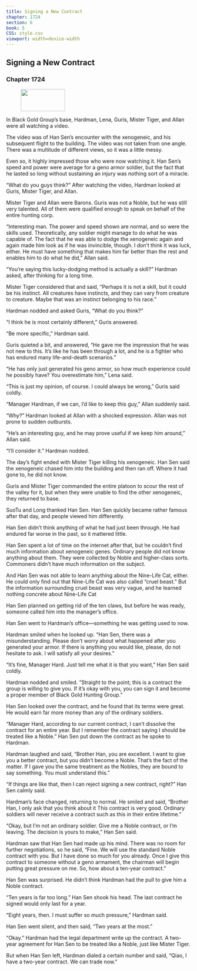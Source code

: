 ```yaml
---
title: Signing a New Contract
chapter: 1724
section: 6
book: 5
CSS: style.css
viewport: width=device-width
---
```


## Signing a New Contract

### Chapter 1724

<figure>
	<img src="../Images/gem.gif" alt="" id="gem" width="120" height="60" />
</figure>

In Black Gold Group’s base, Hardman, Lena, Guris, Mister Tiger, and Allan were all watching a video.

The video was of Han Sen’s encounter with the xenogeneic, and his subsequent flight to the building. The video was not taken from one angle. There was a multitude of different views, so it was a little messy.

Even so, it highly impressed those who were now watching it. Han Sen’s speed and power were average for a geno armor soldier, but the fact that he lasted so long without sustaining an injury was nothing sort of a miracle.

“What do you guys think?” After watching the video, Hardman looked at Guris, Mister Tiger, and Allan.

Mister Tiger and Allan were Barons. Guris was not a Noble, but he was still very talented. All of them were qualified enough to speak on behalf of the entire hunting corp.

“Interesting man. The power and speed shown are normal, and so were the skills used. Theoretically, any soldier might manage to do what he was capable of. The fact that he was able to dodge the xenogeneic again and again made him look as if he was invincible, though. I don’t think it was luck, either. He must have something that makes him far better than the rest and enables him to do what he did,” Allan said.

“You’re saying this lucky-dodging method is actually a skill?” Hardman asked, after thinking for a long time.

Mister Tiger considered that and said, “Perhaps it is not a skill, but it could be his instinct. All creatures have instincts, and they can vary from creature to creature. Maybe that was an instinct belonging to his race.”

Hardman nodded and asked Guris, “What do you think?”

“I think he is most certainly different,” Guris answered.

“Be more specific,” Hardman said.

Guris quieted a bit, and answered, “He gave me the impression that he was not new to this. It’s like he has been through a lot, and he is a fighter who has endured many life-and-death scenarios.”

“He has only just generated his geno armor, so how much experience could he possibly have? You overestimate him,” Lena said.

“This is just my opinion, of course. I could always be wrong,” Guris said coldly.

“Manager Hardman, if we can, I’d like to keep this guy,” Allan suddenly said.

“Why?” Hardman looked at Allan with a shocked expression. Allan was not prone to sudden outbursts.

“He’s an interesting guy, and he may prove useful if we keep him around,” Allan said.

“I’ll consider it.” Hardman nodded.

The day’s fight ended with Mister Tiger killing his xenogeneic. Han Sen said the xenogeneic chased him into the building and then ran off. Where it had gone to, he did not know.

Guris and Mister Tiger commanded the entire platoon to scour the rest of the valley for it, but when they were unable to find the other xenogeneic, they returned to base.

SuoTu and Long thanked Han Sen. Han Sen quickly became rather famous after that day, and people viewed him differently.

Han Sen didn’t think anything of what he had just been through. He had endured far worse in the past, so it mattered little.

Han Sen spent a lot of time on the internet after that, but he couldn’t find much information about xenogeneic genes. Ordinary people did not know anything about them. They were collected by Noble and higher-class sorts. Commoners didn’t have much information on the subject.

And Han Sen was not able to learn anything about the Nine-Life Cat, either. He could only find out that Nine-Life Cat was also called “cruel beast.” But the information surrounding cruel beast was very vague, and he learned nothing concrete about Nine-Life Cat

Han Sen planned on getting rid of the ten claws, but before he was ready, someone called him into the manager’s office.

Han Sen went to Hardman’s office—something he was getting used to now.

Hardman smiled when he looked up. “Han Sen, there was a misunderstanding. Please don’t worry about what happened after you generated your armor. If there is anything you would like, please, do not hesitate to ask. I will satisfy all your desires.”

“It’s fine, Manager Hard. Just tell me what it is that you want,” Han Sen said coldly.

Hardman nodded and smiled. “Straight to the point; this is a contract the group is willing to give you. If it’s okay with you, you can sign it and become a proper member of Black Gold Hunting Group.”

Han Sen looked over the contract, and he found that its terms were great. He would earn far more money than any of the ordinary soldiers.

“Manager Hard, according to our current contract, I can’t dissolve the contract for an entire year. But I remember the contract saying I should be treated like a Noble.” Han Sen put down the contract as he spoke to Hardman.

Hardman laughed and said, “Brother Han, you are excellent. I want to give you a better contract, but you didn’t become a Noble. That’s the fact of the matter. If I gave you the same treatment as the Nobles, they are bound to say something. You must understand this.”

“If things are like that, then I can reject signing a new contract, right?” Han Sen calmly said.

Hardman’s face changed, returning to normal. He smiled and said, “Brother Han, I only ask that you think about it This contract is very good. Ordinary soldiers will never receive a contract such as this in their entire lifetime.”

“Okay, but I’m not an ordinary soldier. Give me a Noble contract, or I’m leaving. The decision is yours to make,” Han Sen said.

Hardman saw that Han Sen had made up his mind. There was no room for further negotiations, so he said, “Fine. We will use the standard Noble contract with you. But I have done so much for you already. Once I give this contract to someone without a geno armament, the chairman will begin putting great pressure on me. So, how about a ten-year contract.”

Han Sen was surprised. He didn’t think Hardman had the pull to give him a Noble contract.

“Ten years is far too long.” Han Sen shook his head. The last contract he signed would only last for a year.

“Eight years, then. I must suffer so much pressure,” Hardman said.

Han Sen went silent, and then said, “Two years at the most.”

“Okay.” Hardman had the legal department write up the contract. A two-year agreement for Han Sen to be treated like a Noble, just like Mister Tiger.

But when Han Sen left, Hardman dialed a certain number and said, “Qiao, I have a two-year contract. We can trade now.”